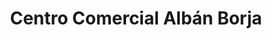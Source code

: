 ---
title: "Centro Comercial Albán Borja"
url: /guayaquil/centro-comercial-alban-borja/
shop: centro comercial
---